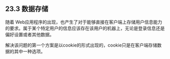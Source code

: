 ## 23.3 数据存储

随着 Web应用程序的出现，也产生了对于能够直接在客户端上存储用户信息能力的要求。属于某个特定用户的信息应该存在该用户的机器上，无论是登录信息还是偏好设置或者其他数据。

解决该问题的第一个方案是以cookie的形式出现的，cookie只是在客户端存储数据的其中一种选项。

##